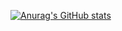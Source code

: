 [![Anurag's GitHub stats](https://github-readme-stats.vercel.app/api?username=kashparty&show_icons=true&theme=gruvbox)](https://github.com/anuraghazra/github-readme-stats)
